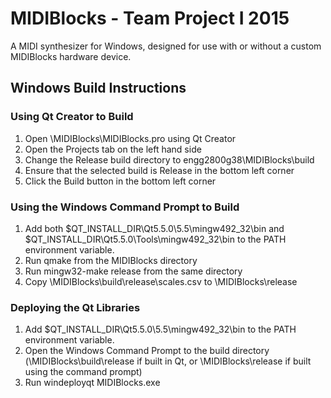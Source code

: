 # MIDIBlocks - Team Project I 2015
A MIDI synthesizer for Windows, designed for use with or without a custom MIDIBlocks hardware device.

## Windows Build Instructions
### Using Qt Creator to Build
1. Open \MIDIBlocks\MIDIBlocks.pro using Qt Creator
2. Open the Projects tab on the left hand side
3. Change the Release build directory to engg2800g38\MIDIBlocks\build
4. Ensure that the selected build is Release in the bottom left corner
5. Click the Build button in the bottom left corner

### Using the Windows Command Prompt to Build
1. Add both $QT_INSTALL_DIR\Qt5.5.0\5.5\mingw492_32\bin and 
$QT_INSTALL_DIR\Qt5.5.0\Tools\mingw492_32\bin to the PATH environment variable.
2. Run qmake from the MIDIBlocks directory
3. Run mingw32-make release from the same directory
4. Copy \MIDIBlocks\build\release\scales.csv to \MIDIBlocks\release

### Deploying the Qt Libraries
1. Add $QT_INSTALL_DIR\Qt5.5.0\5.5\mingw492_32\bin to the PATH environment variable.
2. Open the Windows Command Prompt to the build directory (\MIDIBlocks\build\release if built in Qt, or \MIDIBlocks\release if built using the command prompt)
3. Run windeployqt MIDIBlocks.exe 
